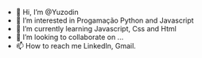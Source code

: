 - 👋 Hi, I’m @Yuzodin
- 👀 I’m interested in Progamação Python and Javascript
- 🌱 I’m currently learning Javascript, Css and Html
- 💞️ I’m looking to collaborate on ...
- 📫 How to reach me LinkedIn, Gmail.

<!---
Yuzodin/Yuzodin is a ✨ special ✨ repository because its `README.md` (this file) appears on your GitHub profile.
You can click the Preview link to take a look at your changes.
--->
